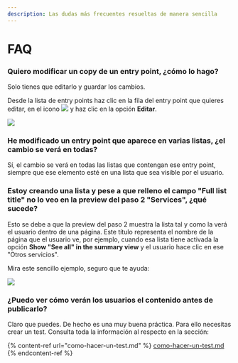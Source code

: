 ```yaml
---
description: Las dudas más frecuentes resueltas de manera sencilla
---
```


# FAQ

### Quiero modificar un copy de un entry point, ¿cómo lo hago?

Solo tienes que editarlo y guardar los cambios.

Desde la lista de entry points haz clic en la fila del entry point que quieres editar, en el icono ![](.gitbook/assets/icono\_menu\_secundario.png) y haz clic en la opción **Editar**.

![](.gitbook/assets/edit\_menu\_secundario.png)

### He modificado un entry point que aparece en varias listas, ¿el cambio se verá en todas?

Sí, el cambio se verá en todas las listas que contengan ese entry point, siempre que ese elemento esté en una lista que sea visible por el usuario.

### Estoy creando una lista y pese a que relleno el campo "**Full list title"** no lo veo en la preview del paso 2 "**Services", ¿qué sucede?**

Esto se debe a que la preview del paso 2 muestra la lista tal y como la verá el usuario dentro de una página. Este título representa el nombre de la página que el usuario ve, por ejemplo, cuando esa lista tiene activada la opción **Show "See all" in the summary view** y el usuario hace clic en ese "Otros servicios".

Mira este sencillo ejemplo, seguro que te ayuda:

![](.gitbook/assets/full\_list\_title.gif)

### ¿Puedo ver cómo verán los usuarios el contenido antes de publicarlo?

Claro que puedes. De hecho es una muy buena práctica. Para ello necesitas crear un test. Consulta toda la información al respecto en la sección:

{% content-ref url="como-hacer-un-test.md" %}
[como-hacer-un-test.md](como-hacer-un-test.md)
{% endcontent-ref %}
